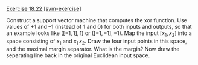 [Exercise 18.22 \[svm-exercise\]](ex_22/)

Construct a support vector machine that computes the
xor function. Use values of +1 and –1 (instead of 1 and 0)
for both inputs and outputs, so that an example looks like $([-1, 1],
1)$ or $([-1, -1], -1)$. Map the input $[x_1,x_2]$ into a space
consisting of $x_1$ and $x_1\,x_2$. Draw the four input points in this
space, and the maximal margin separator. What is the margin? Now draw
the separating line back in the original Euclidean input space.
